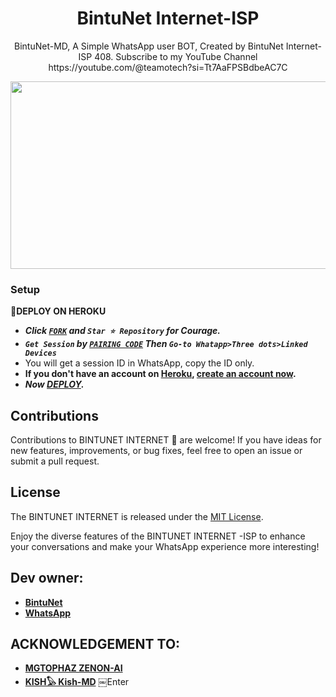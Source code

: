 <h1 align="center"> BintuNet Internet-ISP</h1>
<p align="center"> BintuNet-MD, A Simple WhatsApp user BOT, Created by BintuNet Internet-ISP 408.
Subscribe to my YouTube Channel https://youtube.com/@teamotech?si=Tt7AaFPSBdbeAC7C
</p>



<img src="https://telegra.ph/file/3143157c8d2617481fc89.jpg" width="700" height="300"/>


### Setup

**📌DEPLOY ON HEROKU**
   - ***Click [`FORK`](https://github.com/BintuNet66/BintuNet-Internet-ISP-MD/fork) and `Star ⭐ Repository` for Courage.***
   - ***`Get Session` by [`PAIRING CODE`](https://skipper-md-session.onrender.com/) Then `Go-to Whatapp>Three dots>Linked Devices`***
   - You will get a session ID in WhatsApp, copy the ID only.
   - **If you don't have an account on [Heroku](https://signup.heroku.com/), [create an account now](https://signup.heroku.com/).**
   - ***Now [DEPLOY](https://dashboard.heroku.com/new?template=https://github.com/Tonny408/Skipper-Md).***


## Contributions

Contributions to BINTUNET INTERNET 🛜 are welcome! If you have ideas for new features, improvements, or bug fixes, feel free to open an issue or submit a pull request.

## License

The BINTUNET INTERNET is released under the [MIT License](https://opensource.org/licenses/MIT).

Enjoy the diverse features of the BINTUNET INTERNET -ISP to enhance your conversations and make your WhatsApp experience more interesting!

## Dev owner:
- [**BintuNet**](https://instagram.com/bintunet)
- [**WhatsApp**](https://wa.me/254704161217)

## ACKNOWLEDGEMENT TO: 

- [**MGTOPHAZ ZENON-AI**](https://wa.me/254704161217)
- [**KISH𓅃 Kish-MD**](https://wa.me/254704161217)
￼Enter

